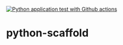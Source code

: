 [![Python application test with Github actions](https://github.com/evinai/python-scaffold/actions/workflows/main.yml/badge.svg)](https://github.com/evinai/python-scaffold/actions/workflows/main.yml)


# python-scaffold

